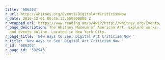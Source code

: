 ```yaml
---
title: '686303'
r_url: http://whitney.org/Events/DigitalArtCriticismNow
r_date: 2016-12-01 00:46:13.559000000 Z
r_wrapped_url: https://www.reading.am/p/4w1P/http://whitney.org/Events/DigitalArtCriticismNow
r_page_description: The Whitney Museum of American Art. Explore works, exhibitions,
  and events online. Located in New York City.
r_page_title: 'New Ways to See: Digital Art Criticism Now '
r_title: 'New Ways to See: Digital Art Criticism Now '
r_id: '686303'
r_page_id: '502943'
---
```


